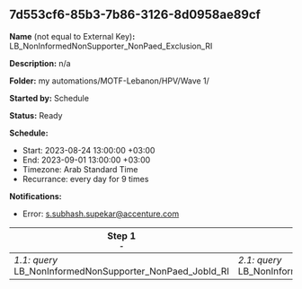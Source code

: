 ## 7d553cf6-85b3-7b86-3126-8d0958ae89cf

**Name** (not equal to External Key)**:** LB_NonInformedNonSupporter_NonPaed_Exclusion_RI

**Description:** n/a

**Folder:** my automations/MOTF-Lebanon/HPV/Wave 1/

**Started by:** Schedule

**Status:** Ready

**Schedule:**

* Start: 2023-08-24 13:00:00 +03:00
* End: 2023-09-01 13:00:00 +03:00
* Timezone: Arab Standard Time
* Recurrance: every day for 9 times

**Notifications:**

* Error: s.subhash.supekar@accenture.com

| Step 1<br>_<small>-</small>_ | Step 2<br>_<small>-</small>_ |
| --- | --- |
| _1.1: query_<br>LB_NonInformedNonSupporter_NonPaed_JobId_RI | _2.1: query_<br>LB_NonInformedNonSupporter_NonPaed_Exclusion_RI |
